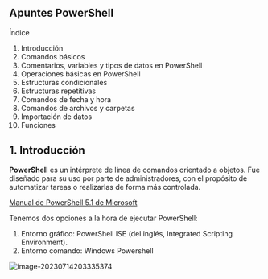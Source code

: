 

## Apuntes PowerShell 



Índice 

1. Introducción 
2. Comandos básicos 
3. Comentarios, variables y tipos de datos en PowerShell 
4. Operaciones básicas en PowerShell 
5. Estructuras condicionales 
6. Estructuras repetitivas 
7. Comandos de fecha y hora 
8. Comandos de archivos y carpetas 
9. Importación de datos 
10. Funciones





## 1. Introducción

**PowerShell** es un intérprete de línea de comandos orientado a objetos. Fue diseñado para su uso por parte de administradores, con el propósito de automatizar tareas o realizarlas de forma más controlada.

[Manual de PowerShell 5.1 de Microsoft](https://docs.microsoft.com/es-es/powershell/scripting/overview?view=powershell-5.1)

Tenemos dos opciones a la hora de ejecutar PowerShell:
1) Entorno gráfico: PowerShell ISE (del inglés, Integrated Scripting Environment).
2) Entorno comando: Windows Powershell

![image-20230714203335374](/home/angela/aso/assets/img/powershell/image-20230714203335374.png)
